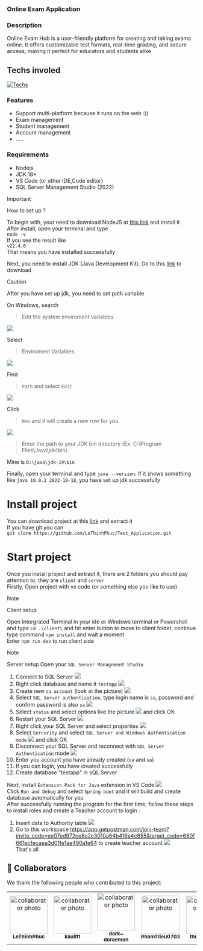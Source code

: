 ### Online Exam Application

### Description 
Online Exam Hub is a user-friendly platform for creating and taking exams online. It offers customizable test formats, real-time grading, and secure access, making it perfect for educators and students alike

## Techs involed
[![Techs](https://skillicons.dev/icons?i=react,java,redux,tailwind&perline=6)](https://skillicons.dev)

### Features
- Support multi-platform because it runs on the web :))
- Exam management
- Student management
- Account management
- .....
### Requirements
- Nodejs 
- JDK 18+
- VS Code (or other IDE,Code editor)
- SQL Server Management Studio (2022)

> [!IMPORTANT] 
>  How to set up ?

To begin with, your need to download NodeJS at [this link](https://nodejs.org/en) and install it <br>
After install, open your terminal and type <br>
`node -v`<br>
If you see the result like <br>
`v22.4.0`<br>
That means you have installed successfully<br>

Next, you need to install JDK (Java Development Kit).
Go to this [link](https://download.oracle.com/java/22/latest/jdk-22_windows-x64_bin.exe ) to download <br>
> [!CAUTION]
> After you have set up jdk, you need to set path variable<br>

On Windows, search  
> Edit the system enviroment variables <br>

![](https://i.ibb.co/V2xkJ2R/image.png)

Select 
>Enviroment Variables

![](https://i.ibb.co/4W64djq/image.png)

Find
> `Path` and select `Edit`

![](https://i.ibb.co/JyJ5FWg/image.png)

Click
> `New` and it will create a new row for you

![](https://i.ibb.co/sgpqP4W/image.png)

>  Enter the path to your JDK bin directory (Ex: C:\Program Files\Java\jdk<version>\bin).

Mine is  `D:\java\jdk-19\bin`

Finally, open your terminal and type `java --version`. If it shows something like `java 19.0.1 2022-10-18`, you have set up jdk successfully

# Install project 

You can download project at this [link](https://github.com/LeThinhPhuc/Test_Application/archive/refs/heads/main.zip) and extract it <br>
If you have git you can <br>
`git clone https://github.com/LeThinhPhuc/Test_Application.git`

# Start project

Once you install project and extract it, there are 2 folders you should pay attention to, they are `client` and `server`  <br>
Firstly, Open project with vs code (or something else you like to use) <br>
> [!NOTE]
> Client setup

Open Intergrated Terminal in your ide or Windows terminal or Powershell and type `cd .\client\` and hit enter button to move to client folder, continue type command `npm install` and wait a moment <br>
Enter `npm run dev` to run client side

> [!NOTE]
> Server setup
Open your `SQL Server Management Studio` <br>
1. Connect to SQL Server ![](https://i.ibb.co/9cx8vfK/image.png)
2. Right click database and name it `testapp` ![](https://i.ibb.co/C0Z9Ng3/image.png)
3. Create new `sa account` (look at the picture) ![](https://i.ibb.co/cFXh2d8/image.png)
4. Select `SQL Server authentication`, type login name is `sa`, password and confirm password is also `sa` ![](https://i.ibb.co/mhQx1Z1/image.png)
5. Select `status` and select options like the picture ![](https://i.ibb.co/NmFWy0D/image.png) and click OK
6. Restart your SQL Server ![](https://i.ibb.co/NjKjC8X/image.png)
7. Right click your SQL Server and select properties ![](https://i.ibb.co/FK47Bpf/image.png)
8. Select `Sercurity` and select `SQL Server and Windows Authentication mode` ![](https://i.ibb.co/G5K4Bt4/image.png) and click OK
9. Disconnect your SQL Server and reconnect with `SQL Server Authentication` mode ![](https://i.ibb.co/JHvPpPf/image.png)
10. Enter you account you have already created (`sa` and `sa`)
11. If you can login, you have created successfully
12. Create database "testapp" in sQL Server


Next, install `Extension Pack for Java` extension in VS Code ![](https://i.ibb.co/d0MKH4D/image.png) <br>
Click `Run and Debug` and select `Spring boot` and it will build and create database automatically for you <br>
After successfully running the program for the first time, follow these steps to install roles and create a Teacher account to login :<br>
1. Insert data to Authority table ![](https://i.ibb.co/xG395GP/Screenshot-2024-08-25-093115.png)
2. Go to this workspace https://app.getpostman.com/join-team?invite_code=ee07ed972ce8e2c3010a64b416e4c655&target_code=680f661ecfecaea3d01fe1aa490a1e64 to create teacher account ![](https://i.ibb.co/c688P5N/Screenshot-2024-08-25-092050.png)<br>
That's all


## 🤝 Collaborators

We thank the following people who contributed to this project:

<table>
  <tr>
    <td align="center">
      <a href="https://github.com/LeThinhPhuc">
        <img src="https://github.com/LeThinhPhuc.png" width="100px;" alt="collaborator photo"/><br>
        <sub>
          <b>LeThinhPhuc</b>
        </sub>
      </a>
    </td>
    <td align="center">
       <a href="https://github.com/kauittt">
        <img src="https://github.com/kauittt.png" width="100px;" alt="collaborator photo"/><br>
        <sub>
          <b>kauittt</b>
        </sub>
      </a>
    </td>
    <td align="center">
      <a href="https://github.com/dark-doraemon">
        <img src="https://github.com/dark-doraemon.png" width="100px;" alt="collaborator photo"/><br>
        <sub>
          <b>dark-doraemon</b>
        </sub>
      </a>
    </td>
    <td align="center">
      <a href="https://github.com/PhamTrieu0703">
        <img src="https://github.com/PhamTrieu0703.png" width="100px;" alt="collaborator photo"/><br>
        <sub>
          <b>PhamTrieu0703</b>
        </sub>
      </a>
    </td>
    <td align="center">
      <a href="https://github.com/thuhoa0810">
        <img src="https://github.com/thuhoa0810.png" width="100px;" alt="collaborator photo"/><br>
        <sub>
          <b>thuhoa0810</b>
        </sub>
      </a>
    </td>
  </tr>
</table>




